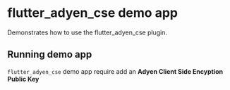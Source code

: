 # flutter_adyen_cse demo app

Demonstrates how to use the flutter_adyen_cse plugin.

## Running demo app

`flutter_adyen_cse` demo app require add an **Adyen Client Side Encyption Public Key**
